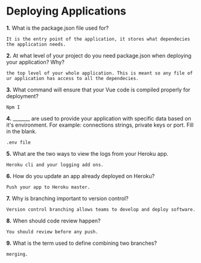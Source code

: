 # Deploying Applications

**1.** What is the package.json file used for?
<!-- enter you answer in the space below -->
```
It is the entry point of the application, it stores what dependecies the application needs.
``` 
**2.** At what level of your project do you need package.json when deploying your application? Why?
<!-- enter you answer in the space below -->
```
the top level of your whole application. This is meant so any file of ur application has access to all the dependecies.
```
**3.** What command will ensure that your Vue code is compiled properly for deployment?
<!-- enter you answer in the space below -->
```
Npm I
```
**4.** _______ are used to provide your application with specific data based on it's environment. For example: connections strings, private keys or port. Fill in the blank.
<!-- enter you answer in the space below -->
```
.env file
```
**5.** What are the two ways to view the logs from your Heroku app.
<!-- enter you answer in the space below -->
```
Heroku cli and your logging add ons.
```
**6.** How do you update an app already deployed on Heroku?
<!-- enter you answer in the space below -->
```
Push your app to Heroku master.
```
**7.** Why is branching important to version control?
<!-- enter you answer in the space below -->
```
Version control branching allows teams to develop and deploy software.
```
**8.** When should code review happen?
<!-- enter you answer in the space below -->
```
You should review before any push.
```
**9.** What is the term used to define combining two branches?
<!-- enter you answer in the space below -->
```
merging.
```